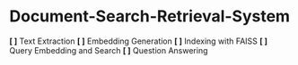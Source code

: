 # Document-Search-Retrieval-System


**[ ]** Text Extraction
**[ ]** Embedding Generation
**[ ]** Indexing with FAISS
**[ ]** Query Embedding and Search
**[ ]** Question Answering
